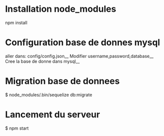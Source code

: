 # Installation node_modules
npm install

# Configuration base de donnes mysql
aller dans: config/config.json__
Modifier username,password,database__
Cree la base de donne dans mysql__

# Migration base de donnees
$ node_modules/.bin/sequelize db:migrate

# Lancement du serveur 
$ npm start
